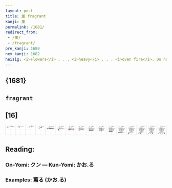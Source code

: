 ```yaml
---
layout: post
title: 薫 fragrant
kanji: 薫
permalink: /1681/
redirect_from:
 - /薫/
 - /fragrant/
pre_kanji: 1680
nex_kanji: 1682
heisig: <i>Flowers</i> . . . <i>heavy</i> . . . <i>oven fire</i>. Do not confuse with <i>incense</i> (Frame 977) or <i>perfumed</i> (Frame 532).
---
```


## {1681}

## `fragrant`

## [16]

<div class="stroke"><img src="../images/E896AB.png" /></div>

## Reading:

### On-Yomi: クン &mdash; Kun-Yomi: かお.る

### Examples: 薫る (かお.る)
